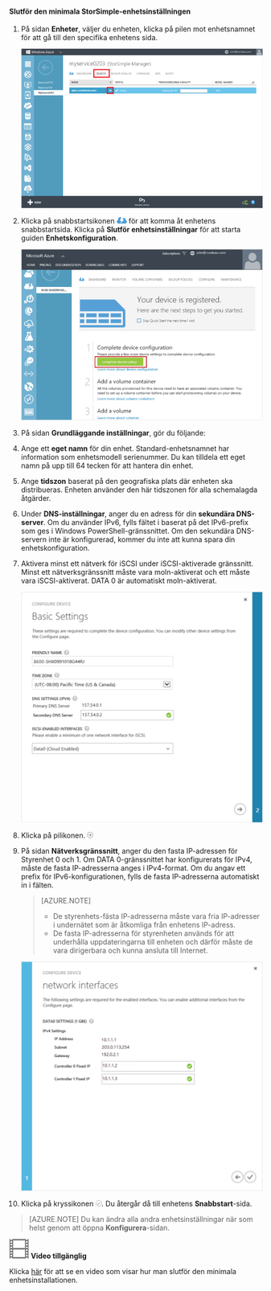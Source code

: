 <!--author=alkohli last changed: 9/17/15-->

#### Slutför den minimala StorSimple-enhetsinställningen

1. På sidan **Enheter**, väljer du enheten, klicka på pilen mot enhetsnamnet för att gå till den specifika enhetens sida. 

    ![Enhetssida med enhet online](./media/storsimple-complete-minimum-device-setup/HCS_DevicesPageM-include.png) 

2. Klicka på snabbstartsikonen ![Snabbstart-ikon](./media/storsimple-complete-minimum-device-setup/HCS_QuickStartIcon-include.png) för att komma åt enhetens snabbstartsida. Klicka på **Slutför enhetsinställningar** för att starta guiden **Enhetskonfiguration**.

    ![Snabbstartsida för enheten](./media/storsimple-complete-minimum-device-setup/Device_Quick_Start_page_1M.png)

2. På sidan **Grundläggande inställningar**, gör du följande:
  1. Ange ett **eget namn** för din enhet. Standard-enhetsnamnet har information som enhetsmodell serienummer. Du kan tilldela ett eget namn på upp till 64 tecken för att hantera din enhet.
  2. Ange **tidszon** baserat på den geografiska plats där enheten ska distribueras. Enheten använder den här tidszonen för alla schemalagda åtgärder.
  3. Under **DNS-inställningar**, anger du en adress för din **sekundära DNS-server**. Om du använder IPv6, fylls fältet i baserat på det IPv6-prefix som ges i Windows PowerShell-gränssnittet. 
  Om den sekundära DNS-servern inte är konfigurerad, kommer du inte att kunna spara din enhetskonfiguration.
  4. Aktivera minst ett nätverk för iSCSI under iSCSI-aktiverade gränssnitt. Minst ett nätverksgränssnitt måste vara moln-aktiverat och ett måste vara iSCSI-aktiverat. DATA 0 är automatiskt moln-aktiverat.
 
      ![Grundläggande inställningar för minimala StorSimple-enhetsinställningar](./media/storsimple-complete-minimum-device-setup/HCS_MinDeviceSetupBasicSettings1-include.png)

3. Klicka på pilikonen. ![StorSimple-pilikonen](./media/storsimple-complete-minimum-device-setup/HCS_ArrowIcon-include.png)

4. På sidan **Nätverksgränssnitt**, anger du den fasta IP-adressen för Styrenhet 0 och 1. Om DATA 0-gränssnittet har konfigurerats för IPv4, måste de fasta IP-adresserna anges i IPv4-format. Om du angav ett prefix för IPv6-konfigurationen, fylls de fasta IP-adresserna automatiskt in i fälten.


    > [AZURE.NOTE] 
    > 
    > - De styrenhets-fästa IP-adresserna måste vara fria IP-adresser i undernätet som är åtkomliga från enhetens IP-adress.
    > - De fasta IP-adresserna för styrenheten används för att underhålla uppdateringarna till enheten och därför måste de vara dirigerbara och kunna ansluta till Internet.

    ![Nätverksgränssnitt för minimala StorSimple-enhetsinställningar](./media/storsimple-complete-minimum-device-setup/HCS_MinDeviceSetupNetworkInterfaces2-include.png)

5. Klicka på kryssikonen ![StorSimple-kryssikon](./media/storsimple-complete-minimum-device-setup/HCS_CheckIcon-include.png).
  Du återgår då till enhetens **Snabbstart**-sida.

 > [AZURE.NOTE] Du kan ändra alla andra enhetsinställningar när som helst genom att öppna **Konfigurera**-sidan.

![Video tillgänglig](./media/storsimple-complete-minimum-device-setup/Video_icon.png) **Video tillgänglig**

Klicka [här](https://azure.microsoft.com/documentation/videos/minimum-storsimple-device-setup/) för att se en video som visar hur man slutför den minimala enhetsinstallationen.

<!--HONumber=Sep16_HO3-->



